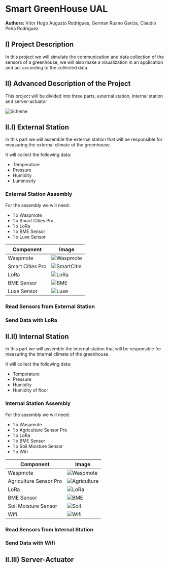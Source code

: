 <h1>Smart GreenHouse UAL</h1>
<B>Authors:</B> Vitor Hugo Augusto Rodrigues, German Ruano Garcia, Claudio Peña Rodriguez
<h2>I) Project Description</h2>
In this project we will simulate the communication and data collection of the sensors of a greenhouse, we will also make a visualization in an application and act according to the collected data.
	

<h2>II) Advanced Description of the Project</h2>
This project will be divided into three parts, external station, internal station and server-actuator

![Scheme](images/esquema.png)

<h2>II.I) External Station </h2>
In this part we will assemble the external station that will be responsible for measuring the external climate of the greenhouse.

It will collect the following data:

- Temperature
- Pressure
- Humidity
- Luminosity

<h3>External Station Assembly</h3>
For the assembly we will need:

- 1 x Waspmote
- 1 x Smart Cities Pro
- 1 x LoRa
- 1 x BME Sensor
- 1 x Luxe Sensor

| Component                 | Image                           |
| ------------------------- | ------------------------------- |
| Waspmote                  | ![Waspmote](images/was.png)     |
| Smart Cities Pro          | ![SmartCitie](images/smart.jpg) |
| LoRa                      | ![LoRa](images/lo.jpg)          |
| BME Sensor                | ![BME](images/bme.jpg)          |
| Luxe Sensor               | ![Luxe](images/luxe.jpg)        |

<h3>Read Sensors from External Station</h3>

<h3>Send Data with LoRa</h3>

<h2>II.II) Internal Station </h2>
In this part we will assemble the internal station that will be responsible for measuring the internal climate of the greenhouse.

It will collect the following data:

- Temperature
- Pressure
- Humidity
- Humidity of floor

<h3>Internal Station Assembly</h3>
For the assembly we will need:

- 1 x Waspmote
- 1 x Agriculture Sensor Pro
- 1 x LoRa
- 1 x BME Sensor
- 1 x Soil Moisture Sensor
- 1 x Wifi

| Component                 | Image                           |
| ------------------------- | ------------------------------- |
| Waspmote                  | ![Waspmote](images/was.png)     |
| Agriculture Sensor Pro    | ![Agriculture](images/agr.jpeg) |
| LoRa                      | ![LoRa](images/lo.jpg)          |
| BME Sensor                | ![BME](images/bme.jpg)          |
| Soil Moisture Sensor      | ![Soil](images/soil.PNG)        |
| Wifi                      | ![Wifi](images/wifi.png)        |


<h3>Read Sensors from Internal Station</h3>

<h3>Send Data with Wifi</h3>

<h2>II.III) Server-Actuator </h2>